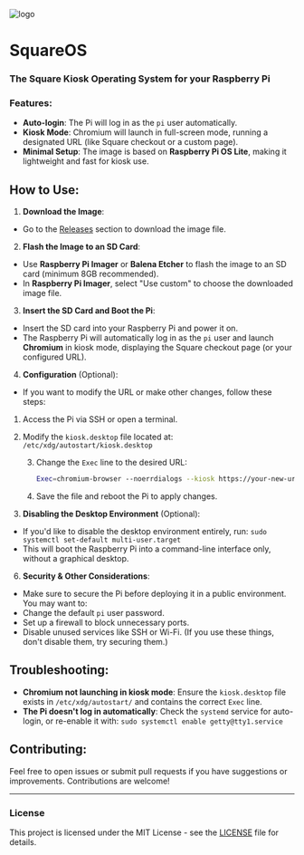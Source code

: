 ![logo](https://files.catbox.moe/1bqqfy.png)
# SquareOS
### The Square Kiosk Operating System for your Raspberry Pi
### Features:
- **Auto-login**: The Pi will log in as the `pi` user automatically.
- **Kiosk Mode**: Chromium will launch in full-screen mode, running a designated URL (like Square checkout or a custom page).
- **Minimal Setup**: The image is based on **Raspberry Pi OS Lite**, making it lightweight and fast for kiosk use.

## How to Use:

1. **Download the Image**:
 - Go to the [Releases](https://github.com/dulceman/SquareOS/releases) section to download the image file.

2. **Flash the Image to an SD Card**:
 - Use **Raspberry Pi Imager** or **Balena Etcher** to flash the image to an SD card (minimum 8GB recommended).
 - In **Raspberry Pi Imager**, select "Use custom" to choose the downloaded image file.

3. **Insert the SD Card and Boot the Pi**:
 - Insert the SD card into your Raspberry Pi and power it on.
 - The Raspberry Pi will automatically log in as the `pi` user and launch **Chromium** in kiosk mode, displaying the Square checkout page (or your configured URL).

4. **Configuration** (Optional):
 - If you want to modify the URL or make other changes, follow these steps:
 1. Access the Pi via SSH or open a terminal.
 2. Modify the `kiosk.desktop` file located at:
 `/etc/xdg/autostart/kiosk.desktop`
 
     3. Change the `Exec` line to the desired URL:
        ```bash
        Exec=chromium-browser --noerrdialogs --kiosk https://your-new-url.com --incognito --disable-extensions
        ```
     4. Save the file and reboot the Pi to apply changes. 
5. **Disabling the Desktop Environment** (Optional):
 - If you'd like to disable the desktop environment entirely, run:
 `sudo systemctl set-default multi-user.target`
 - This will boot the Raspberry Pi into a command-line interface only, without a graphical desktop. 
6. **Security & Other Considerations**:
 - Make sure to secure the Pi before deploying it in a public environment. You may want to:
 - Change the default `pi` user password.
 - Set up a firewall to block unnecessary ports.
 - Disable unused services like SSH or Wi-Fi. (If you use these things, don't disable them, try securing them.)

## Troubleshooting:
- **Chromium not launching in kiosk mode**: Ensure the `kiosk.desktop` file exists in `/etc/xdg/autostart/` and contains the correct `Exec` line.
- **The Pi doesn't log in automatically**: Check the `systemd` service for auto-login, or re-enable it with:
`sudo systemctl enable getty@tty1.service`

## Contributing:

Feel free to open issues or submit pull requests if you have suggestions or improvements. Contributions are welcome!

----------

### License

This project is licensed under the MIT License - see the [LICENSE](https://github.com/dulceman/SquareOS?tab=MIT-1-ov-file)  file for details.

